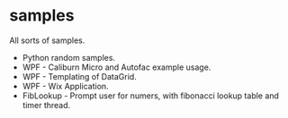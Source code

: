 # samples
All sorts of samples.

* Python random samples.
* WPF - Caliburn Micro and Autofac example usage.
* WPF - Templating of DataGrid.
* WPF - Wix Application.
* FibLookup - Prompt user for numers, with fibonacci lookup table and timer thread.

